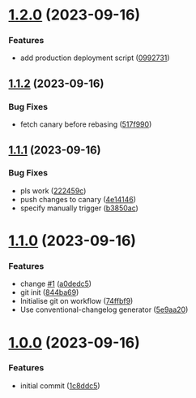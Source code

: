 # [1.2.0](https://github.com/andreivasilache/github-actions-playground/compare/v1.1.2...v1.2.0) (2023-09-16)


### Features

* add production deployment script ([0992731](https://github.com/andreivasilache/github-actions-playground/commit/0992731714a34d20b629cc29ffb0583301d93dc3))



## [1.1.2](https://github.com/andreivasilache/github-actions-playground/compare/v1.1.1...v1.1.2) (2023-09-16)


### Bug Fixes

* fetch canary before rebasing ([517f990](https://github.com/andreivasilache/github-actions-playground/commit/517f990e56d4a805c050f844af08279c062340fe))



## [1.1.1](https://github.com/andreivasilache/github-actions-playground/compare/v1.1.0...v1.1.1) (2023-09-16)


### Bug Fixes

* pls work ([222459c](https://github.com/andreivasilache/github-actions-playground/commit/222459cc2e7055483283d826a62d357cbac45084))
* push changes to canary ([4e14146](https://github.com/andreivasilache/github-actions-playground/commit/4e14146541f0c5170fc3b55cba8bfec612f9cc03))
* specify manually trigger ([b3850ac](https://github.com/andreivasilache/github-actions-playground/commit/b3850acb0548862f3cdfc81b3c4879086cf097a0))



# [1.1.0](https://github.com/andreivasilache/github-actions-playground/compare/v1.0.0...v1.1.0) (2023-09-16)


### Features

* change [#1](https://github.com/andreivasilache/github-actions-playground/issues/1) ([a0dedc5](https://github.com/andreivasilache/github-actions-playground/commit/a0dedc5c87f0db926b7c76c2bbff5d3249ec5c1a))
* git init ([844ba69](https://github.com/andreivasilache/github-actions-playground/commit/844ba69636064ed059229bf02a3b90c3948a1cd2))
* Initialise git on workflow ([74ffbf9](https://github.com/andreivasilache/github-actions-playground/commit/74ffbf92909ba5b8b3a666914a36480003b47f59))
* Use conventional-changelog generator ([5e9aa20](https://github.com/andreivasilache/github-actions-playground/commit/5e9aa20720155450f97e601d6dd16e5f03992ec1))



# [1.0.0](https://github.com/andreivasilache/github-actions-playground/compare/1c8ddc57cf064c93deff85f72de457ee38096679...v1.0.0) (2023-09-16)


### Features

* initial commit ([1c8ddc5](https://github.com/andreivasilache/github-actions-playground/commit/1c8ddc57cf064c93deff85f72de457ee38096679))



